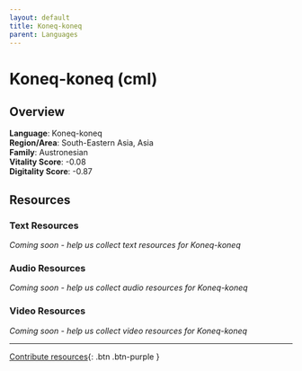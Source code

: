 ```yaml
---
layout: default
title: Koneq-koneq
parent: Languages
---
```


# Koneq-koneq (cml)

## Overview

**Language**: Koneq-koneq  
**Region/Area**: South-Eastern Asia, Asia  
**Family**: Austronesian  
**Vitality Score**: -0.08  
**Digitality Score**: -0.87  

## Resources

### Text Resources
*Coming soon - help us collect text resources for Koneq-koneq*

### Audio Resources
*Coming soon - help us collect audio resources for Koneq-koneq*

### Video Resources
*Coming soon - help us collect video resources for Koneq-koneq*

---

[Contribute resources](https://fairtrain.github.io/){: .btn .btn-purple }

